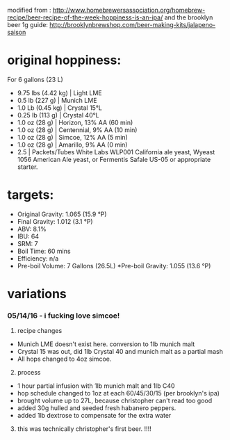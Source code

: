 modified from : http://www.homebrewersassociation.org/homebrew-recipe/beer-recipe-of-the-week-hoppiness-is-an-ipa/
and the brooklyn beer 1g guide: http://brooklynbrewshop.com/beer-making-kits/jalapeno-saison

# original hoppiness:
For 6 gallons (23 L)
* 9.75 lbs (4.42 kg) | Light LME
* 0.5 lb (227 g) | Munich LME
* 1.0 Lb (0.45 kg) | Crystal 15°L
* 0.25 lb (113 g) | Crystal 40°L
* 1.0 oz (28 g) | Horizon, 13% AA (60 min)
* 1.0 oz (28 g) | Centennial, 9% AA (10 min)
* 1.0 oz (28 g) | Simcoe, 12% AA (5 min)
* 1.0 oz (28 g) | Amarillo, 9% AA (0 min)
* 2.5 | Packets/Tubes White Labs WLP001 California ale yeast, Wyeast 1056 American Ale yeast, or Fermentis Safale US-05 or appropriate starter.

# targets:
* Original Gravity: 1.065 (15.9 °P)
* Final Gravity: 1.012 (3.1 °P)
* ABV: 8.1%
* IBU: 64
* SRM: 7
* Boil Time: 60 mins
* Efficiency: n/a
* Pre-boil Volume: 7 Gallons (26.5L)
*Pre-boil Gravity: 1.055 (13.6 °P)

# variations
### 05/14/16 - i fucking love simcoe!
1. recipe changes
  * Munich LME doesn't exist here.  conversion to 1lb munich malt
  * Crystal 15 was out, did 1lb Crystal 40 and munich malt as a partial mash
  * All hops changed to 4oz simcoe.
2. process
  * 1 hour partial infusion with 1lb munich malt and 1lb C40
  * hop schedule changed to 1oz at each 60/45/30/15 (per brooklyn's ipa)
  * brought volume up to 27L, because christopher can't read too good
  * added 30g hulled and seeded fresh habanero peppers.
  * added 1lb dextrose to compensate for the extra water
3. this was technically christopher's first beer.  !!!!
